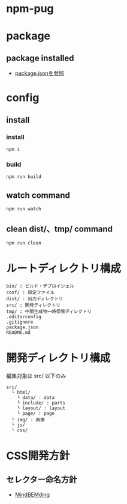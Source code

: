 # npm-pug

# package

## package installed

- [package.jsonを参照](package.json)

# config

## install

### install

    npm i

### build

    npm run build

## watch command

    npm run watch

## clean dist/、tmp/ command

    npm run clean


# ルートディレクトリ構成

    bin/ : ビルド・デプロイシェル
    conf/ : 設定ファイル
    dist/ : 出力ディレクトリ
    src/ : 開発ディレクトリ
    tmp/ : 中間生成物一時保管ディレクトリ
    .editorconfig
    .gitignore
    package.json
    README.md


# 開発ディレクトリ構成

編集対象は src/ 以下のみ

    src/
      └ html/
        └ data/ : data
        └ include/ : parts
        └ layout/ : layout
        └ page/ : page
      └ img/ : 画像
      └ js/
      └ css/


# CSS開発方針

## セレクター命名方針

- [MindBEMding](https://csswizardry.com/2013/01/mindbemding-getting-your-head-round-bem-syntax/)
